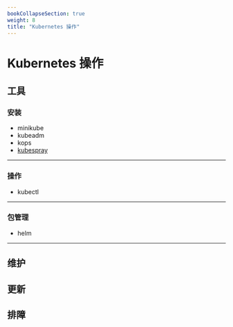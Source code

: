 ```yaml
---
bookCollapseSection: true
weight: 8
title: "Kubernetes 操作"
---
```


# Kubernetes 操作

## 工具

### 安装

* minikube
* kubeadm
* kops
* [kubespray](https://github.com/kubernetes-sigs/kubespray)

***

### 操作

* kubectl

***

### 包管理

* helm

***

## 维护

## 更新

## 排障


